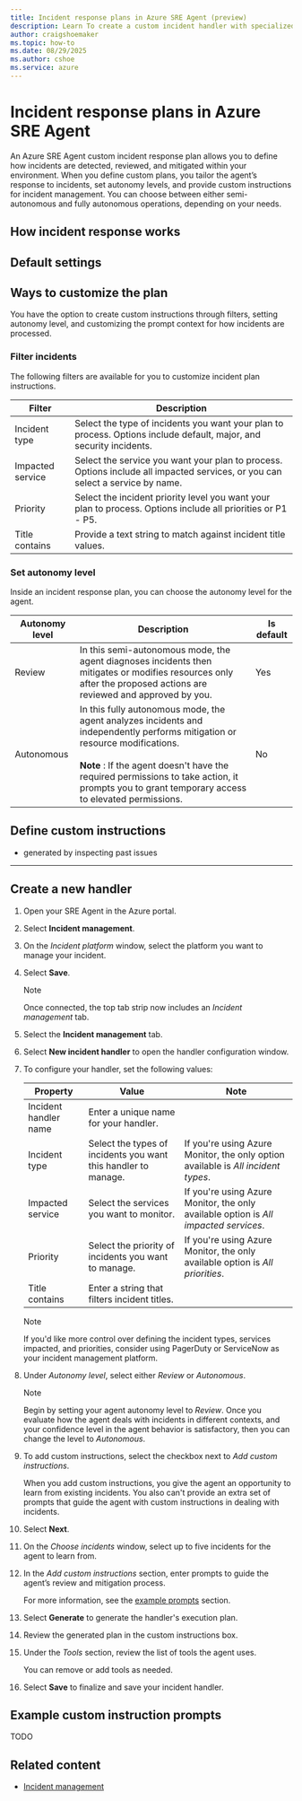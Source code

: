 ```yaml
---
title: Incident response plans in Azure SRE Agent (preview)
description: Learn To create a custom incident handler with specialized instructions for mitigating incidents.
author: craigshoemaker
ms.topic: how-to
ms.date: 08/29/2025
ms.author: cshoe
ms.service: azure
---
```


# Incident response plans in Azure SRE Agent

An Azure SRE Agent custom incident response plan allows you to define how incidents are detected, reviewed, and mitigated within your environment. When you define custom plans, you tailor the agent’s response to incidents, set autonomy levels, and provide custom instructions for incident management. You can choose between either semi-autonomous and fully autonomous operations, depending on your needs.

## How incident response works



## Default settings

## Ways to customize the plan

You have the option to create custom instructions through filters, setting autonomy level, and customizing the prompt context for how incidents are processed.

### Filter incidents

The following filters are available for you to customize incident plan instructions.

| Filter | Description |
|---|---|
| Incident type | Select the type of incidents you want your plan to process. Options include default, major, and security incidents.  |
| Impacted service | Select the service you want your plan to process. Options include all impacted services, or you can select a service by name. |
| Priority | Select the incident priority level you want your plan to process. Options include all priorities or P1 - P5. |
| Title contains | Provide a text string to match against incident title values. |

### Set autonomy level

Inside an incident response plan, you can choose the autonomy level for the agent.

| Autonomy level | Description | Is default |
|---|---|---|
| Review | In this semi-autonomous mode, the agent diagnoses incidents then mitigates or modifies resources only after the proposed actions are reviewed and approved by you. | Yes |
| Autonomous | In this fully autonomous mode, the agent analyzes incidents and independently performs mitigation or resource modifications.<br><br>**Note** : If the agent doesn't have the required permissions to take action, it prompts you to grant temporary access to elevated permissions. | No |

## Define custom instructions

- generated by inspecting past issues


---

## Create a new handler

1. Open your SRE Agent in the Azure portal.

1. Select **Incident management**.

1. On the *Incident platform* window, select the platform you want to manage your incident.

1. Select **Save**.

    > [!NOTE]
    > Once connected, the top tab strip now includes an *Incident management* tab.

1. Select the **Incident management** tab.

1. Select **New incident handler** to open the handler configuration window.

1. To configure your handler, set the following values:

    | Property | Value | Note |
    |---|---|---|
    | Incident handler  name | Enter a unique name for your handler. | |
    | Incident type | Select the types of incidents you want this handler to manage. | If you're using Azure Monitor, the only option available is *All incident types*.  |
    | Impacted service | Select the services you want to monitor. | If you're using Azure Monitor, the only available option is *All impacted services*. |
    | Priority | Select the priority of incidents you want to manage. | If you're using Azure Monitor, the only available option is *All priorities*. |
    | Title contains | Enter a string that filters incident titles. | |

    > [!NOTE]
    > If you'd like more control over defining the incident types, services impacted, and priorities, consider using PagerDuty or ServiceNow as your incident management platform.

1. Under *Autonomy level*, select either *Review* or *Autonomous*.

    > [!NOTE]
    > Begin by setting your agent autonomy level to *Review*. Once you evaluate how the agent deals with incidents in different contexts, and your confidence level in the agent behavior is satisfactory, then you can change the level to *Autonomous*.

1. To add custom instructions, select the checkbox next to *Add custom instructions*.

    When you add custom instructions, you give the agent an opportunity to learn from existing incidents. You also can't provide an extra set of prompts that guide the agent with custom instructions in dealing with incidents.

1. Select **Next**.

1. On the *Choose incidents* window, select up to five incidents for the agent to learn from.

1. In the *Add custom instructions* section, enter prompts to guide the agent’s review and mitigation process.

    For more information, see the [example prompts](#example-custom-instruction-prompts) section.

1. Select **Generate** to generate the handler's execution plan.

1. Review the generated plan in the custom instructions box.

1. Under the *Tools* section, review the list of tools the agent uses.

    You can remove or add tools as needed.

1. Select **Save** to finalize and save your incident handler.

## Example custom instruction prompts

TODO

## Related content

- [Incident management](./incident-management.md)
